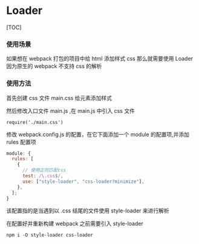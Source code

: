 # Loader

[TOC]

### 使用场景

如果想在 webpack 打包的项目中给 html 添加样式 css 那么就需要使用 Loader 因为原生的 webpack 不支持 css 的解析

### 使用方法

首先创建 css 文件 main.css 给元素添加样式

然后修改入口文件 main.js ,在 main.js 中引入 css 文件

```
require('./main.css')
```

修改 webpack.config.js 的配置，在它下面添加一个 module 的配置项,并添加 rules 配置项

```js
module: {
  rules: [
    {
      // 使用正则匹配css
      test: /\.css$/,
      use: ["style-loader", "css-loader?minimize"],
    },
  ];
}
```

该配置指的是当遇到以 .css 结尾的文件使用 style-loader 来进行解析

在配置好并重新构建 webpack 之前需要引入 style-loader

```
npm i -D style-loader css-loader
```

